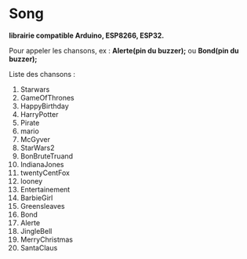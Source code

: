 # Song

**librairie compatible Arduino, ESP8266, ESP32.**


Pour appeler les chansons, ex :  **Alerte(pin du buzzer);** ou **Bond(pin du buzzer);**

Liste des chansons :  
1.  Starwars
2.  GameOfThrones
3.  HappyBirthday
4.  HarryPotter
5.  Pirate
6.  mario
7.  McGyver
8.  StarWars2
9.  BonBruteTruand
10. IndianaJones
11. twentyCentFox
12. looney
13. Entertainement
14. BarbieGirl
15. Greensleaves
16. Bond
17. Alerte 
18. JingleBell
19. MerryChristmas
20. SantaClaus
